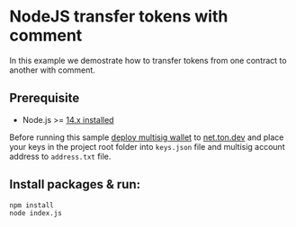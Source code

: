 # NodeJS  transfer tokens with comment

In this example we demostrate how to transfer tokens from one contract to another with comment.


## Prerequisite

* Node.js >= [14.x installed](https://nodejs.org)

Before running this sample [deploy multisig wallet](https://github.com/tonlabs/sdk-samples/tree/master/core-examples/node-js/multisig) to [net.ton.dev](https://net.ton.live/) and place your keys in the project root folder into `keys.json` file and multisig account address to `address.txt` file.


## Install packages & run:

```sh
npm install
node index.js
```
